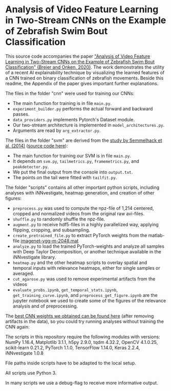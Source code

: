 
#   Analysis of Video Feature Learning in Two-Stream CNNs on the Example of Zebrafish Swim Bout Classification   

This source code accompanies the paper ["Analysis of Video Feature Learning in Two-Stream CNNs on the Example of Zebrafish Swim Bout Classification" (Breier and Onken, 2020)](https://openreview.net/forum?id=rJgQkT4twH). The work demonstrates the utility of a recent AI explainability technique by visualizing the learned features of a CNN trained on binary classification of zebrafish movements. Beside this readme, the Appendix of the paper gives important further explanations.

The files in the folder "cnn" were used for training our CNNs:  
* The main function for training is in file `main.py`.  
* `experiment_builder.py` performs the actual forward and backward passes.  
* `data_providers.py` implements Pytorch's Dataset module.  
* Our two-stream architecture is implemented in `model_architectures.py`.  
* Arguments are read by `arg_extractor.py`.

The files in the folder "svm" are derived from the [study by Semmelhack et al. (2014)](https://elifesciences.org/articles/04878) ([source code here](https://bitbucket.org/mpinbaierlab/semmelhack-et-al.-2014/)):
* The main function for training our SVM is in file `main.py`.
* It depends on `svm.py`, `tailmetrics.py`, `framemetrics.py`, and `peakdetector.py`.
* We put the final output from the console into `output.txt`.
* The points on the tail were fitted with `tailfit.py`.

The folder "scripts" contains all other important python scripts, including analyses with iNNvestigate, heatmap generation, and creation of other figures:
* `preprocess.py` was used to compute the npz-file of 1,214 centered, cropped and normalized videos from the original raw avi-files.
* `shuffle.py` to randomly shuffle the npz-file.
* `augment.py` to receive hdf5-files in a highly parallelized way, applying flipping, cropping, and subsampling.
* `create_pretrained_file.py` to extract PyTorch weights from the matlab-file [imagenet-vgg-m-2048.mat](http://www.vlfeat.org/matconvnet/models/imagenet-vgg-m-2048.mat)
* `analyze.py` to load the trained PyTorch-weights and analyze all samples with Deep Taylor Decomposition, or another technique available in the iNNvestigate library.
* `heatmap.py` and the other heatmap scripts to overlay spatial and temporal inputs with relevance heatmaps, either for single samples or averaged.
* `cut_agarose.py` was used to remove experimental artifacts from the videos
* `evaluate_probs.ipynb`, `get_temporal_stats.ipynb`, `get_training_curve.ipynb`, and `preprocess_get_figure.ipynb` are the jupyter notebook we used to create some of the figures of the relevance analysis and of preprocessing.

The [best CNN weights we obtained can be found here](https://drive.google.com/open?id=1EdmGl5p7T9nhcH0IibpNvM6YMO5MHjIK) (after removing artifacts in the data), so you could try running analyses without training the CNN again:

The scripts in this repository require the following modules with versions:
NumPy 1.16.4, Matplotlib 3.1.1, h5py 2.9.0, tqdm 4.32.2, OpenCV 4.1.0.25, scikit-learn 0.21.2, PyTorch 1.1.0, TensorFlow 1.14.0, Keras 2.2.4, iNNvestigate 1.0.8

File paths inside scripts have to be adapted to the local setup.

All scripts use Python 3.

In many scripts we use a debug-flag to receive more informative output.
